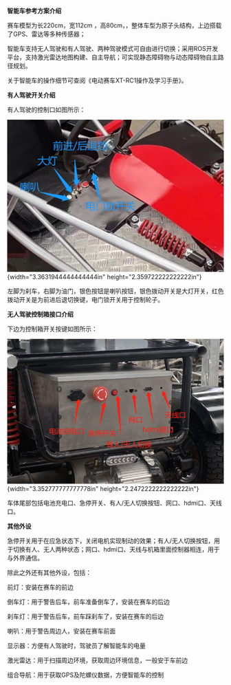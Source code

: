 **智能车参考方案介绍**

赛车模型为长220cm，宽112cm
，高80cm，，整体车型为原子头结构，上边搭载了GPS、雷达等多种传感器；

智能车支持无人驾驶和有人驾驶、两种驾驶模式可自由进行切换；采用ROS开发平台，支持激光雷达地图构建、自主导航；可实现静态障碍物与动态障碍物自主路径规划。

关于智能车的操作细节可查阅《电动赛车XT-RC1操作及学习手册》。

**有人驾驶开关介绍**

有人驾驶的控制口如图所示：

![](./img/media/image1.png){width="3.3631944444444444in"
height="2.359722222222222in"}

左脚为刹车，右脚为油门，银色按钮是喇叭按钮，银色拨动开关是大灯开关，红色拨动开关是为前进后退切换键，电门锁开关用于控制轮子。

**无人驾驶控制箱接口介绍**

下边为控制箱开关按键如图所示：

![](./img/media/image2.png){width="3.352777777777778in"
height="2.2472222222222222in"}

车体尾部包括电池充电口、急停开关、有人/无人切换按钮、网口、hdmi口、天线口。

**其他外设**

急停开关用于在应急状态下，关闭电机实现制动的效果；有人/无人切换按钮，用于切换有人、无人两种状态；网口、hdmi口、天线与机箱里面控制器相连，用于与外界通信。

除此之外还有其他外设，包括：

前灯：安装在赛车的前边

倒车灯：用于警告后车，前车准备倒车了，安装在赛车的后边

刹车灯：用于警告后车，前车踩刹车了，安装在赛车的后边

喇叭：用于警告周边人，安装在赛车前面

显示器：方便有人驾驶时，驾驶员了解智能车的电量

激光雷达：用于扫描周边环境，获取周边环境信息，一般安于车前边

组合导航：用于获取GPS及陀螺仪数据，方便智能车的控制
